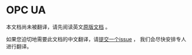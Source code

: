 # OPC UA

本文档尚未被翻译，请先阅读英文[原版文档](../../../extensions/opcua.md) 。

如果您迫切地需要此文档的中文翻译，请[提交一个issue](https://github.com/cloudevents/spec/issues) ，
我们会尽快安排专人进行翻译。
